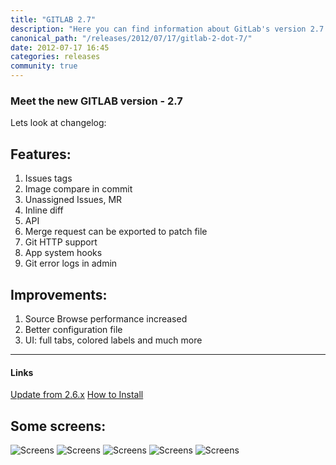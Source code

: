 ```yaml
---
title: "GITLAB 2.7"
description: "Here you can find information about GitLab's version 2.7 release. Learn more!"
canonical_path: "/releases/2012/07/17/gitlab-2-dot-7/"
date: 2012-07-17 16:45
categories: releases
community: true
---
```


### Meet the new GITLAB version  - 2.7

Lets look at changelog:

## Features:

1. Issues tags
2. Image compare in commit
3. Unassigned Issues, MR
4. Inline diff
5. API
6. Merge request can be exported to patch file
7. Git HTTP support
8. App system hooks
9. Git error logs in admin

## Improvements:

1. Source Browse performance increased
2. Better configuration file
3. UI: full tabs, colored labels and much more


- - - 
<h4>Links</h4>
<a title="Update from 2.6.x" href="https://github.com/gitlabhq/gitlabhq/wiki/From-2.6.x-to-2.7.0">Update from 2.6.x</a>
<a title="How to Install" href="https://about.gitlab.com/install/">How to Install</a>

## Some screens:
![Screens](/images/2_7/GitLab_changed_images.png)
![Screens](/images/2_7/gitlab_commits.png)
![Screens](/images/2_7/gitlab_issues.png)
![Screens](/images/2_7/gitlab_diff.png)
![Screens](/images/2_7/gitlab_ajax.png)
